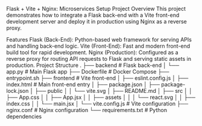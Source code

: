 Flask + Vite + Nginx: Microservices Setup
Project Overview
This project demonstrates how to integrate a Flask back-end with a Vite front-end development server and deploy it in production using Nginx as a reverse proxy.

Features
Flask (Back-End): Python-based web framework for serving APIs and handling back-end logic.
Vite (Front-End): Fast and modern front-end build tool for rapid development.
Nginx (Production): Configured as a reverse proxy for routing API requests to Flask and serving static assets in production.
Project Structure
.
├── backend                    # Flask back-end
│   └── app.py                 # Main Flask app
├── Dockerfile                 # Docker Compose
├── entrypoint.sh
├── frontend                   # Vite front-end
│   ├── eslint.config.js
│   ├── index.html             # Main front-end entry
│   ├── package.json
│   ├── package-lock.json
│   ├── public
│   │   └── vite.svg
│   ├── README.md
│   ├── src
│   │   ├── App.css
│   │   ├── App.jsx
│   │   ├── assets
│   │   │   └── react.svg
│   │   ├── index.css
│   │   └── main.jsx
│   └── vite.config.js      # Vite configuration
├── nginx.conf              # Nginx configuration
└── requirements.txt        # Python dependencies
